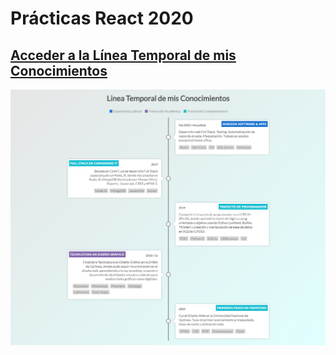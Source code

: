 # Prácticas React 2020

## [Acceder a la Línea Temporal de mis Conocimientos](https://laurajuanna.github.io/Practicas-React/)

![Screenshot del Index](https://github.com/laurajuanna/practicas-react/blob/master/src/resume.png)
